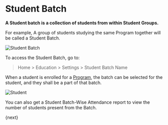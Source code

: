 <!-- add-breadcrumbs -->
# Student Batch

**A Student batch is a collection of students from within Student Groups.**

For example, A group of students studying the same Program together will be called a Student Batch.

![Student Batch](/docs/v12/assets/img/education/education-student-workflow.png)

To access the Student Batch, go to:
> Home > Education > Settings > Student Batch Name

When a student is enrolled for a [Program](/docs/user/manual/en/education/program), the batch can be selected for the student, and they shall be a part of that batch.

<img class="screenshot" alt="Student" src="{{docs_base_url}}/v12/assets/img/education/student/student-batch.gif">

You can also get a Student Batch-Wise Attendance report to view the number of students present from the Batch.

{next}
